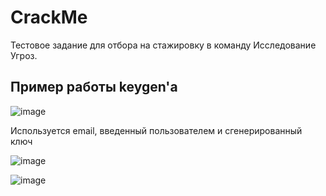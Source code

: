 
# CrackMe

Тестовое задание для отбора на стажировку в команду Исследование Угроз.




## Пример работы keygen'а

![image](https://github.com/versiyaV/CrackMe/assets/115622652/2034d38e-d952-482b-a7b1-6eeb753708a7)


Используется email, введенный пользователем и сгенерированный ключ

![image](https://github.com/versiyaV/CrackMe/assets/115622652/cde34794-a608-40a0-b8fe-9da7d366e44a)

![image](https://github.com/versiyaV/CrackMe/assets/115622652/3d947b9d-339c-4b7c-a68a-07dfd94cd9ac)


